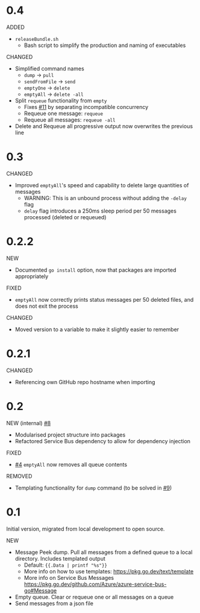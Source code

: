 # 0.4

ADDED

- `releaseBundle.sh`
    - Bash script to simplify the production and naming of executables

CHANGED

- Simplified command names
    - `dump` -> `pull`
    - `sendFromFile` -> `send`
    - `emptyOne` -> `delete`
    - `emptyAll` -> `delete -all`
- Split `requeue` functionality from `empty`
    - Fixes [#11](https://github.com/aagoldingay/sb-shovel/issues/11) by separating incompatible concurrency
    - Requeue one message: `requeue`
    - Requeue all messages: `requeue -all`
- Delete and Requeue all progressive output now overwrites the previous line

# 0.3

CHANGED

- Improved `emptyAll`'s speed and capability to delete large quantities of messages
    - WARNING: This is an unbound process without adding the `-delay` flag
    - `delay` flag introduces a 250ms sleep period per 50 messages processed (deleted or requeued)

# 0.2.2

NEW

- Documented `go install` option, now that packages are imported appropriately

FIXED

- `emptyAll` now correctly prints status messages per 50 deleted files, and does not exit the process

CHANGED

- Moved version to a variable to make it slightly easier to remember

# 0.2.1

CHANGED

- Referencing own GitHub repo hostname when importing

# 0.2

NEW (internal) [#8](https://github.com/aagoldingay/sb-shovel/issues/8)

- Modularised project structure into packages
- Refactored Service Bus dependency to allow for dependency injection

FIXED

- [#4](https://github.com/aagoldingay/sb-shovel/issues/4) `emptyAll` now removes all queue contents

REMOVED

- Templating functionality for `dump` command (to be solved in [#9](https://github.com/aagoldingay/sb-shovel/issues/9))

# 0.1

Initial version, migrated from local development to open source.

NEW

- Message Peek dump. Pull all messages from a defined queue to a local directory. Includes templated output
    - Default: `{{.Data | printf "%s"}}`
    - More info on how to use templates: https://pkg.go.dev/text/template
    - More info on Service Bus Messages https://pkg.go.dev/github.com/Azure/azure-service-bus-go#Message
- Empty queue. Clear or requeue one or all messages on a queue
- Send messages from a json file